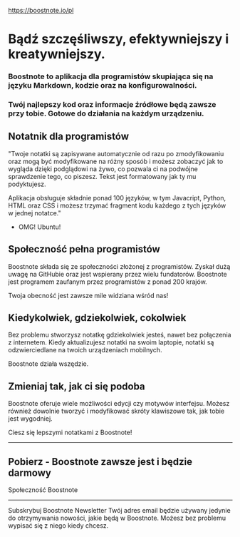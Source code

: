 https://boostnote.io/pl

# Bądź szczęśliwszy, efektywniejszy i kreatywniejszy.

### Boostnote to aplikacja dla programistów skupiająca się na języku Markdown, kodzie oraz na konfigurowalności.
### Twój najlepszy kod oraz informacje źródłowe będą zawsze przy tobie. Gotowe do działania na każdym urządzeniu.

## Notatnik dla programistów
"Twoje notatki są zapisywane automatycznie od razu po zmodyfikowaniu oraz mogą być modyfikowane na różny sposób i możesz zobaczyć jak to wygląda dzięki podglądowi na żywo, co pozwala ci na podwójne sprawdzenie tego, co piszesz. Tekst jest formatowany jak ty mu podyktujesz.

Aplikacja obsługuje składnie ponad 100 języków, w tym Javacript, Python, HTML oraz CSS i możesz trzymać fragment kodu każdego z tych języków w jednej notatce."

- OMG! Ubuntu! 


## Społeczność pełna programistów
Boostnote składa się ze społeczności złożonej z programistów. Zyskał dużą uwagę na GitHubie oraz jest wspierany przez wielu fundatorów.
Boostnote jest programem zaufanym przez programistów z ponad 200 krajów.

Twoja obecność jest zawsze mile widziana wśród nas!

## Kiedykolwiek, gdziekolwiek, cokolwiek
Bez problemu stworzysz notatkę gdziekolwiek jesteś, nawet bez połączenia z internetem. Kiedy aktualizujesz notatki na swoim laptopie, notatki są odzwierciedlane na twoich urządzeniach mobilnych.

Boostnote działa wszędzie.


## Zmieniaj tak, jak ci się podoba
Boostnote oferuje wiele możliwości edycji czy motywów interfejsu. Możesz również dowolnie tworzyć i modyfikować skróty klawiszowe tak, jak tobie jest wygodniej.

Ciesz się lepszymi notatkami z Boostnote!

---

Pobierz - Boostnote zawsze jest i będzie darmowy
---

Społeczność Boostnote

---

Subskrybuj Boostnote Newsletter
Twój adres email będzie używany jedynie do otrzymywania nowości, jakie będą w Boostnote. Możesz bez problemu wypisać się z niego kiedy chcesz.
